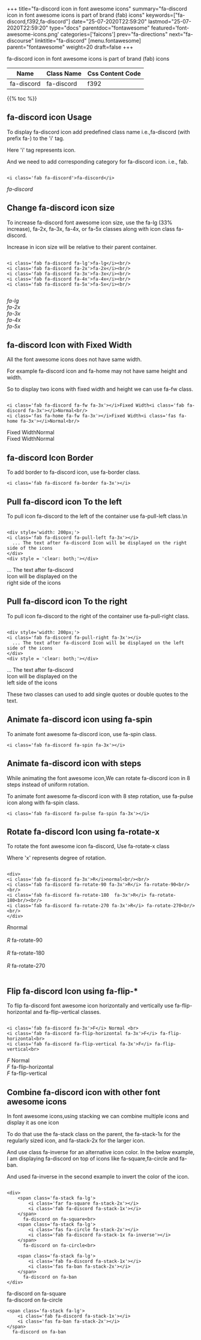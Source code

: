 +++
title="fa-discord icon in font awesome icons"
summary="fa-discord icon in font awesome icons is part of brand (fab) icons"
keywords=["fa-discord,f392,fa-discord"]
date="25-07-2020T22:59:20"
lastmod="25-07-2020T22:59:20"
type="docs"
parentdoc="fontawesome"
featured='font-awesome-icons.png'
categories=['faicons']
prev="fa-directions"
next="fa-discourse"
linktitle="fa-discord"
[menu.fontawesome]
parent="fontawesome"
weight=20
draft=false
+++


fa-discord icon in font awesome icons is part of brand (fab) icons

<div class='table-responsive'><table class='table'><thead><tr><th>Name</th><th>Class Name</th><th>Css Content Code</th></tr></thead><tbody><tr><td>fa-discord</td><td>fa-discord</td><td>f392</td></tr></tbody></table></div>


{{% toc %}}


## fa-discord icon Usage

To display fa-discord icon add predefined class name i.e.,fa-discord (with prefix fa-) to the 'i' tag.

Here 'i' tag represents icon.

And we need to add corresponding category for fa-discord icon. i.e., fab.


```

<i class='fab fa-discord'>fa-discord</i>
```

<i class='fab fa-discord'>fa-discord</i>




## Change fa-discord icon size
To increase fa-discord font awesome icon size, use the fa-lg (33% increase), fa-2x, fa-3x, fa-4x, or fa-5x classes along with icon class fa-discord.

Increase in icon size will be relative to their parent container. 

```

<i class='fab fa-discord fa-lg'>fa-lg</i><br/>
<i class='fab fa-discord fa-2x'>fa-2x</i><br/>
<i class='fab fa-discord fa-3x'>fa-3x</i><br/>
<i class='fab fa-discord fa-4x'>fa-4x</i><br/>
<i class='fab fa-discord fa-5x'>fa-5x</i><br/>
            
```

<i class='fab fa-discord fa-lg'>fa-lg</i><br/>
<i class='fab fa-discord fa-2x'>fa-2x</i><br/>
<i class='fab fa-discord fa-3x'>fa-3x</i><br/>
<i class='fab fa-discord fa-4x'>fa-4x</i><br/>
<i class='fab fa-discord fa-5x'>fa-5x</i><br/>
            



## fa-discord Icon with Fixed Width 

All the font awesome icons does not have same width.

For example fa-discord icon and fa-home may not have same height and width.

So to display two icons with fixed width and height we can use fa-fw class.


```

<i class='fab fa-discord fa-fw fa-3x'></i>Fixed Width<i class='fab fa-discord fa-3x'></i>Normal<br/>
<i class='fas fa-home fa-fw fa-3x'></i>Fixed Width<i class='fas fa-home fa-3x'></i>Normal<br/>
```

<i class='fab fa-discord fa-fw fa-3x'></i>Fixed Width<i class='fab fa-discord fa-3x'></i>Normal<br/>
<i class='fas fa-home fa-fw fa-3x'></i>Fixed Width<i class='fas fa-home fa-3x'></i>Normal<br/>



## fa-discord Icon Border 

To add border to fa-discord icon, use fa-border class.


```
<i class='fab fa-discord fa-border fa-3x'></i>

```
<i class='fab fa-discord fa-border fa-3x'></i>





## Pull fa-discord icon To the left

To pull icon fa-discord to the left of the container use fa-pull-left class.\n

```

<div style='width: 200px;'>
<i class='fab fa-discord fa-pull-left fa-3x'></i>
  ... The text after fa-discord Icon will be displayed on the right side of the icons
</div>
<div style = 'clear: both;'></div>
```

<div style='width: 200px;'>
<i class='fab fa-discord fa-pull-left fa-3x'></i>
  ... The text after fa-discord Icon will be displayed on the right side of the icons
</div>
<div style = 'clear: both;'></div>




## Pull fa-discord icon To the right
To pull icon fa-discord to the right of the container use fa-pull-right class.

```

<div style='width: 200px;'>
<i class='fab fa-discord fa-pull-right fa-3x'></i>
  ... The text after fa-discord Icon will be displayed on the left side of the icons
</div>
<div style = 'clear: both;'></div>
```

<div style='width: 200px;'>
<i class='fab fa-discord fa-pull-right fa-3x'></i>
  ... The text after fa-discord Icon will be displayed on the left side of the icons
</div>
<div style = 'clear: both;'></div>

These two classes can used to add single quotes or double quotes to the text.


## Animate fa-discord icon using fa-spin
To animate font awesome fa-discord icon, use fa-spin class.

```
<i class='fab fa-discord fa-spin fa-3x'></i>
```
<i class='fab fa-discord fa-spin fa-3x'></i>




## Animate fa-discord icon with steps
While animating the font awesome icon,We can rotate fa-discord icon in 8 steps instead of uniform rotation.

To animate font awesome fa-discord icon with 8 step rotation, use fa-pulse icon along with fa-spin class.


```
<i class='fab fa-discord fa-pulse fa-spin fa-3x'></i>

```
<i class='fab fa-discord fa-pulse fa-spin fa-3x'></i>





## Rotate fa-discord Icon using fa-rotate-x
To rotate the font awesome icon fa-discord, Use fa-rotate-x class

Where 'x' represents degree of rotation.


```

<div>
<i class='fab fa-discord fa-3x'>R</i>normal<br/><br/>
<i class='fab fa-discord fa-rotate-90 fa-3x'>R</i> fa-rotate-90<br/><br/> 
<i class='fab fa-discord fa-rotate-180  fa-3x'>R</i> fa-rotate-180<br/><br/> 
<i class='fab fa-discord fa-rotate-270 fa-3x'>R</i> fa-rotate-270<br/><br/>
</div>
```

<div>
<i class='fab fa-discord fa-3x'>R</i>normal<br/><br/>
<i class='fab fa-discord fa-rotate-90 fa-3x'>R</i> fa-rotate-90<br/><br/> 
<i class='fab fa-discord fa-rotate-180  fa-3x'>R</i> fa-rotate-180<br/><br/> 
<i class='fab fa-discord fa-rotate-270 fa-3x'>R</i> fa-rotate-270<br/><br/>
</div>




## Flip fa-discord Icon using fa-flip-*
To flip fa-discord font awesome icon horizontally and vertically use fa-flip-horizontal and fa-flip-vertical classes. 

```

<i class='fab fa-discord fa-3x'>F</i> Normal <br>
<i class='fab fa-discord fa-flip-horizontal fa-3x'>F</i> fa-flip-horizontal<br>
<i class='fab fa-discord fa-flip-vertical fa-3x'>F</i> fa-flip-vertical<br>
```

<i class='fab fa-discord fa-3x'>F</i> Normal <br>
<i class='fab fa-discord fa-flip-horizontal fa-3x'>F</i> fa-flip-horizontal<br>
<i class='fab fa-discord fa-flip-vertical fa-3x'>F</i> fa-flip-vertical<br>




## Combine fa-discord icon with other font awesome icons
In font awesome icons,using stacking we can combine multiple icons and display it as one icon 

To do that use the fa-stack class on the parent, the fa-stack-1x for the regularly sized icon, and fa-stack-2x for the larger icon.

And use class fa-inverse for an alternative icon color. 
In the below example, I am displaying fa-discord on top of icons like fa-square,fa-circle and fa-ban.

And used fa-inverse in the second example to invert the color of the icon.

```

<div>
    <span class='fa-stack fa-lg'>
        <i class='far fa-square fa-stack-2x'></i>
        <i class='fab fa-discord fa-stack-1x'></i>
    </span>
      fa-discord on fa-square<br>
    <span class='fa-stack fa-lg'>
        <i class='fas fa-circle fa-stack-2x'></i>
        <i class='fab fa-discord fa-stack-1x fa-inverse'></i>
    </span>
      fa-discord on fa-circle<br>

    <span class='fa-stack fa-lg'>
        <i class='fab fa-discord fa-stack-1x'></i>
        <i class='fas fa-ban fa-stack-2x'></i>
    </span>
      fa-discord on fa-ban
</div>
```

<div>
    <span class='fa-stack fa-lg'>
        <i class='far fa-square fa-stack-2x'></i>
        <i class='fab fa-discord fa-stack-1x'></i>
    </span>
      fa-discord on fa-square<br>
    <span class='fa-stack fa-lg'>
        <i class='fas fa-circle fa-stack-2x'></i>
        <i class='fab fa-discord fa-stack-1x fa-inverse'></i>
    </span>
      fa-discord on fa-circle<br>

    <span class='fa-stack fa-lg'>
        <i class='fab fa-discord fa-stack-1x'></i>
        <i class='fas fa-ban fa-stack-2x'></i>
    </span>
      fa-discord on fa-ban
</div>







